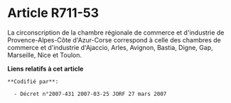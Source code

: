 # Article R711-53

La circonscription de la chambre régionale de commerce et d'industrie de Provence-Alpes-Côte d'Azur-Corse correspond à celle
des chambres de commerce et d'industrie d'Ajaccio, Arles, Avignon, Bastia, Digne, Gap, Marseille, Nice et Toulon.

**Liens relatifs à cet article**

	**Codifié par**:

	  - Décret n°2007-431 2007-03-25 JORF 27 mars 2007
